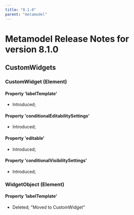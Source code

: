 ```yaml
---
title: "8.1.0"
parent: "metamodel"
---
```


# Metamodel Release Notes for version 8.1.0

## CustomWidgets

### CustomWidget (Element)

#### Property 'labelTemplate'
* Introduced;

#### Property 'conditionalEditabilitySettings'
* Introduced;

#### Property 'editable'
* Introduced;

#### Property 'conditionalVisibilitySettings'
* Introduced;


### WidgetObject (Element)

#### Property 'labelTemplate'
* Deleted; "Moved to CustomWidget"